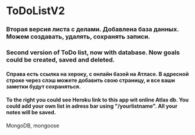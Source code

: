# ToDoListV2
<h3>Вторая версия листа с делами. Добавлена база данных. Можем создавать, удалять, сохранять записи.</h3>
<h3>Second version of ToDo list, now with database. Now goals could be created, saved and deleted.</h3>
<h4>Справа есть ссылка на хероку, с онлайн базой на Атласе. В адресной строке через слэш можете добавить свою страницу, и все ваши заметки будут сохраняться.</h4>
<h4>To the right you could see Heroku link to this app wit online Atlas db. You could add your own list in adress bar using "/yourlistname". All your notes will be saved.</h4>
<p>MongoDB, mongoose</p>

